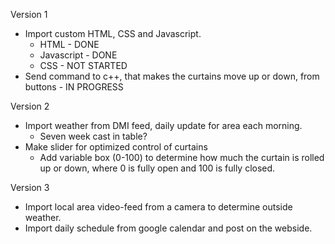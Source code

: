 Version 1
- Import custom HTML, CSS and Javascript.
	- HTML - DONE
	- Javascript - DONE
	- CSS - NOT STARTED
- Send command to c++, that makes the curtains move up or down, from buttons - IN PROGRESS

Version 2
- Import weather from DMI feed, daily update for area each morning.
	- Seven week cast in table?
- Make slider for optimized control of curtains
	- Add variable box (0-100) to determine how much the curtain is rolled up or down, where 0 is fully open and 100 is fully closed.

Version 3
- Import local area video-feed from a camera to determine outside weather.
- Import daily schedule from google calendar and post on the webside.
